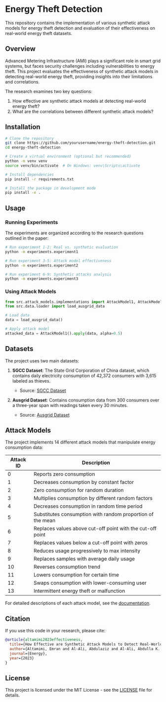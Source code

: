 # Energy Theft Detection

This repository contains the implementation of various synthetic attack models for energy theft detection and evaluation of their effectiveness on real-world energy theft datasets.

## Overview

Advanced Metering Infrastructure (AMI) plays a significant role in smart grid systems, but faces security challenges including vulnerabilities to energy theft. This project evaluates the effectiveness of synthetic attack models in detecting real-world energy theft, providing insights into their limitations and correlations.

The research examines two key questions:
1. How effective are synthetic attack models at detecting real-world energy theft?
2. What are the correlations between different synthetic attack models?

## Installation

```bash
# Clone the repository
git clone https://github.com/yourusername/energy-theft-detection.git
cd energy-theft-detection

# Create a virtual environment (optional but recommended)
python -m venv venv
source venv/bin/activate  # On Windows: venv\Scripts\activate

# Install dependencies
pip install -r requirements.txt

# Install the package in development mode
pip install -e .
```

## Usage

### Running Experiments

The experiments are organized according to the research questions outlined in the paper:

```bash
# Run experiment 1-2: Real vs. synthetic evaluation
python -m experiments.experiment1

# Run experiment 3-5: Attack model effectiveness
python -m experiments.experiment2

# Run experiment 6-9: Synthetic attacks analysis
python -m experiments.experiment3
```

### Using Attack Models

```python
from src.attack_models.implementations import AttackModel1, AttackModel2
from src.data.loader import load_ausgrid_data

# Load data
data = load_ausgrid_data()

# Apply attack model
attacked_data = AttackModel1().apply(data, alpha=0.5)
```

## Datasets

The project uses two main datasets:

1. **SGCC Dataset**: The State Grid Corporation of China dataset, which contains daily electricity consumption of 42,372 consumers with 3,615 labeled as thieves.
   - Source: [SGCC Dataset](https://github.com/henryRDlab/ElectricityTheftDetection)

2. **Ausgrid Dataset**: Contains consumption data from 300 consumers over a three-year span with readings taken every 30 minutes.
   - Source: [Ausgrid Dataset](https://www.ausgrid.com.au/Industry/Our-Research/Data-to-share/Solar-home-electricity-data)

## Attack Models

The project implements 14 different attack models that manipulate energy consumption data:

| Attack ID | Description |
|-----------|-------------|
| 0 | Reports zero consumption |
| 1 | Decreases consumption by constant factor |
| 2 | Zero consumption for random duration |
| 3 | Multiplies consumption by different random factors |
| 4 | Decreases consumption in random time period |
| 5 | Substitutes consumption with random proportion of the mean |
| 6 | Replaces values above cut-off point with the cut-off point |
| 7 | Replaces values below a cut-off point with zeros |
| 8 | Reduces usage progressively to max intensity |
| 9 | Replaces samples with average daily usage |
| 10 | Reverses consumption trend |
| 11 | Lowers consumption for certain time |
| 12 | Swaps consumption with lower-consuming user |
| 13 | Intermittent energy theft or malfunction |

For detailed descriptions of each attack model, see the [documentation](docs/attack-models-doc.md).

## Citation

If you use this code in your research, please cite:

```bibtex
@article{altamimi2023effectiveness,
  title={How Effective are Synthetic Attack Models to Detect Real-World Energy Theft?},
  author={Altamimi, Emran and Al-Ali, Abdulaziz and Al-Ali, Abdulla K. and Aly, Hussein and Malluhi, Qutaibah M.},
  journal={Energy},
  year={2023}
}
```

## License

This project is licensed under the MIT License - see the [LICENSE](LICENSE) file for details.
